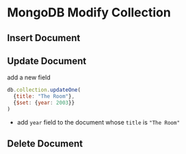 # MongoDB Modify Collection

## Insert Document

## Update Document

add a new field

```js
db.collection.updateOne(
  {title: "The Room"},
  {$set: {year: 2003}}
)
```

- add `year` field to the document whose `title` is `"The Room"`

## Delete Document

